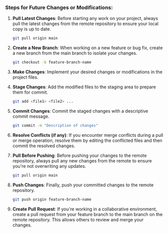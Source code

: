 
### Steps for Future Changes or Modifications:

1. **Pull Latest Changes**: Before starting any work on your project, always pull the latest changes from the remote repository to ensure your local copy is up to date.
   ```bash
   git pull origin main
   ```

2. **Create a New Branch**: When working on a new feature or bug fix, create a new branch from the main branch to isolate your changes.
   ```bash
   git checkout -b feature-branch-name
   ```

3. **Make Changes**: Implement your desired changes or modifications in the project files.

4. **Stage Changes**: Add the modified files to the staging area to prepare them for commit.
   ```bash
   git add <file1> <file2> ...
   ```

5. **Commit Changes**: Commit the staged changes with a descriptive commit message.
   ```bash
   git commit -m "Description of changes"
   ```

6. **Resolve Conflicts (if any)**: If you encounter merge conflicts during a pull or merge operation, resolve them by editing the conflicted files and then commit the resolved changes.

7. **Pull Before Pushing**: Before pushing your changes to the remote repository, always pull any new changes from the remote to ensure you're not overwriting any updates.
   ```bash
   git pull origin main
   ```

8. **Push Changes**: Finally, push your committed changes to the remote repository.
   ```bash
   git push origin feature-branch-name
   ```

9. **Create Pull Request**: If you're working in a collaborative environment, create a pull request from your feature branch to the main branch on the remote repository. This allows others to review and merge your changes.
